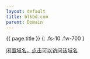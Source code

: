 ```yaml
---
layout: default
title: blkbd.com
parent: Domain
---
```


{{ page.title }}
{: .fs-10 .fw-700 }

[闲置域名，点击可以访问该域名](http://{{page.title}})